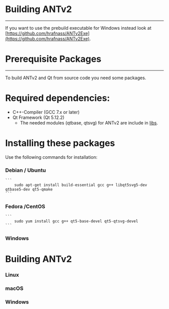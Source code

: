 # Building ANTv2
***
If you want to use the prebuild executable for Windows instead look at [https://github.com/hrafnass/ANTv2Exe](https://github.com/hrafnass/ANTv2Exe).

# Prerequisite Packages
***
To build ANTv2 and Qt from source code you need some packages.

# Required dependencies:
* C++-Compiler (GCC 7.x or later)
* Qt Framework (Qt 5.12.2)
    * The needed modules (qtbase, qtsvg) for ANTv2 are include in [libs](libs).

# Installing these packages

Use the following commands for installation:

### Debian / Ubuntu
    ```
        sudo apt-get install build-essential gcc g++ libqt5svg5-dev qtbase5-dev qt5-qmake
    ```


### Fedora /CentOS
    ```
        sudo yum install gcc g++ qt5-base-devel qt5-qtsvg-devel
    ```

### Windows


# Building ANTv2

### Linux


### macOS


### Windows

